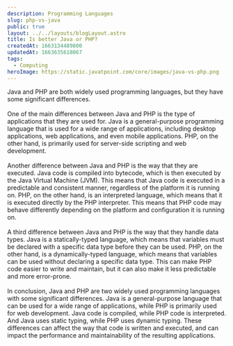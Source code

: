```yaml
---
description: Programming Languages
slug: php-vs-java
public: true
layout: ../../layouts/blogLayout.astro
title: Is better Java or PHP?
createdAt: 1663134489800
updatedAt: 1663635618067
tags:
  - Computing
heroImage: https://static.javatpoint.com/core/images/java-vs-php.png
---
```


Java and PHP are both widely used programming languages, but they have some significant differences.
<br/>
<br/>
One of the main differences between Java and PHP is the type of applications that they are used for. Java is a general-purpose programming language that is used for a wide range of applications, including desktop applications, web applications, and even mobile applications. PHP, on the other hand, is primarily used for server-side scripting and web development.
<br/>
<br/>
Another difference between Java and PHP is the way that they are executed. Java code is compiled into bytecode, which is then executed by the Java Virtual Machine (JVM). This means that Java code is executed in a predictable and consistent manner, regardless of the platform it is running on. PHP, on the other hand, is an interpreted language, which means that it is executed directly by the PHP interpreter. This means that PHP code may behave differently depending on the platform and configuration it is running on.
<br/>
<br/>
A third difference between Java and PHP is the way that they handle data types. Java is a statically-typed language, which means that variables must be declared with a specific data type before they can be used. PHP, on the other hand, is a dynamically-typed language, which means that variables can be used without declaring a specific data type. This can make PHP code easier to write and maintain, but it can also make it less predictable and more error-prone.
<br/>
<br/>
In conclusion, Java and PHP are two widely used programming languages with some significant differences. Java is a general-purpose language that can be used for a wide range of applications, while PHP is primarily used for web development. Java code is compiled, while PHP code is interpreted. And Java uses static typing, while PHP uses dynamic typing. These differences can affect the way that code is written and executed, and can impact the performance and maintainability of the resulting applications.